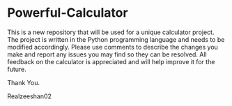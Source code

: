 # Powerful-Calculator
This is a new repository that will be used for a unique calculator project. The project is written in the Python programming language
and needs to be modified accordingly. Please use comments to describe the changes you make and report any issues you may find so they can be resolved. All feedback on the calculator is appreciated and will help improve it for the future.

Thank You.

Realzeeshan02
